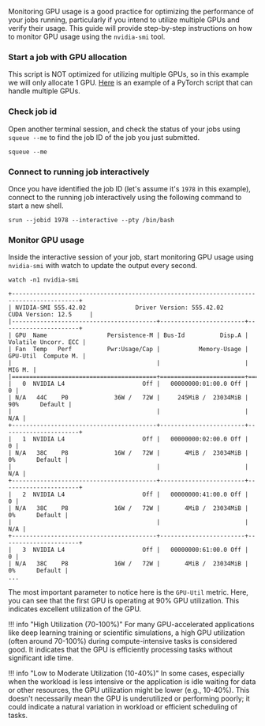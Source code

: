 Monitoring GPU usage is a good practice for optimizing the performance of your jobs running, particularly if you intend to utilize multiple GPUs and verify their usage. This guide will provide step-by-step instructions on how to monitor GPU usage using the `nvidia-smi` tool.

### Start a job with GPU allocation

<div class="show-on-ai-lab" style="display:none;" markdown="span">
    First, submit a job using `srun` or `sbatch` with one GPU or more allocated and execute some code inside a Singularity container. In this example we will use the `pytorch_24.03-py3.sif` container image from `/ceph/container` directory and a PyTorch benchmark script `torch_bm.py` from `/ceph/course/claaudia/docs` directory:

    ```
    srun --gres=gpu:1 singularity exec --nv /ceph/container/pytorch_24.03-py3.sif python3 torch_bm.py
    ```
</div>

<div class="show-on-ai-cloud" style="display:none;" markdown="span">
    First, submit a job using `srun` or `sbatch` with one GPU or more allocated and execute some code inside a Singularity container. In this example we will use `pytorch_24.03-py3.sif` container image and a PyTorch benchmark script `torch_bm.py`:
    
    ```
    srun --gres=gpu:1 singularity exec --nv pytorch_24.03-py3.sif python3 torch_bm.py
    ```
</div>

This script is NOT optimized for utilizing multiple GPUs, so in this example we will only allocate 1 GPU. [Here](multiple-gpus-with-pytorch.md) is an example of a PyTorch script that can handle multiple GPUs.

### Check job id

Open another terminal session, and check the status of your jobs using `squeue --me` to find the job ID of the job you just submitted.

```
squeue --me
```

### Connect to running job interactively

Once you have identified the job ID (let's assume it's `1978` in this example), connect to the running job interactively using the following command to start a new shell.

```
srun --jobid 1978 --interactive --pty /bin/bash
```

### Monitor GPU usage

Inside the interactive session of your job, start monitoring GPU usage using `nvidia-smi` with watch to update the output every second.

```
watch -n1 nvidia-smi
```

```
+-----------------------------------------------------------------------------------------+
| NVIDIA-SMI 555.42.02              Driver Version: 555.42.02      CUDA Version: 12.5     |
|-----------------------------------------+------------------------+----------------------+
| GPU  Name                 Persistence-M | Bus-Id          Disp.A | Volatile Uncorr. ECC |
| Fan  Temp   Perf          Pwr:Usage/Cap |           Memory-Usage | GPU-Util  Compute M. |
|                                         |                        |               MIG M. |
|=========================================+========================+======================|
|   0  NVIDIA L4                      Off |   00000000:01:00.0 Off |                    0 |
| N/A   44C    P0             36W /   72W |     245MiB /  23034MiB |     90%      Default |
|                                         |                        |                  N/A |
+-----------------------------------------+------------------------+----------------------+
|   1  NVIDIA L4                      Off |   00000000:02:00.0 Off |                    0 |
| N/A   38C    P8             16W /   72W |       4MiB /  23034MiB |      0%      Default |
|                                         |                        |                  N/A |
+-----------------------------------------+------------------------+----------------------+
|   2  NVIDIA L4                      Off |   00000000:41:00.0 Off |                    0 |
| N/A   38C    P8             16W /   72W |       4MiB /  23034MiB |      0%      Default |
|                                         |                        |                  N/A |
+-----------------------------------------+------------------------+----------------------+
|   3  NVIDIA L4                      Off |   00000000:61:00.0 Off |                    0 |
| N/A   38C    P8             16W /   72W |       4MiB /  23034MiB |      0%      Default |
...
```

The most important parameter to notice here is the `GPU-Util` metric. Here, you can see that the first GPU is operating at 90% GPU utilization. This indicates excellent utilization of the GPU.

!!! info "High Utilization (70-100%)"
    For many GPU-accelerated applications like deep learning training or scientific simulations, a high GPU utilization (often around 70-100%) during compute-intensive tasks is considered good. It indicates that the GPU is efficiently processing tasks without significant idle time.

!!! info "Low to Moderate Utilization (10-40%)"
    In some cases, especially when the workload is less intensive or the application is idle waiting for data or other resources, the GPU utilization might be lower (e.g., 10-40%). This doesn't necessarily mean the GPU is underutilized or performing poorly; it could indicate a natural variation in workload or efficient scheduling of tasks.